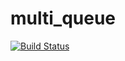 # multi_queue

[![Build Status](https://travis-ci.org/selenorks/blocking_queue.svg?branch=master)](https://travis-ci.org/selenorks/blocking_queue)

